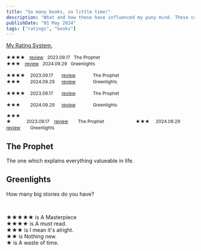 ```yaml
---
title: "So many books, so little time!"
description: "What and how these have influenced my puny mind. These can be books and audiobooks as well."
publishDate: "01 May 2024"
tags: ["ratings", "books"]
---
```



<a href="#00">My Rating System.</a>


<span style="font-size: 12px;">★★★★</span> &nbsp; <span style="font-size: 12px;">
  <a href="#1">review</a> &nbsp; 2023.09.17 &nbsp; The Prophet </span> <br>
<span style="font-size: 12px;">★★★</span> &nbsp; <span style="font-size: 12px;">
  <a href="#2">review</a> &nbsp; 2024.09.29 &nbsp; Greenlights </span>





<span style="font-size: 12px; display: inline-block; width: 60px;">★★★★</span>
<span style="font-size: 12px; display: inline-block; width: 80px;">2023.09.17</span>
<span style="font-size: 12px; display: inline-block; width: 80px;"><a href="#1">review</a></span>
<span style="font-size: 12px; display: inline-block; width: 90px;">The Prophet</span><br>
<span style="font-size: 12px; display: inline-block; width: 60px;">★★★</span>
<span style="font-size: 12px; display: inline-block; width: 80px;">2024.09.29</span>
<span style="font-size: 12px; display: inline-block; width: 80px;"><a href="#2">review</a></span>
<span style="font-size: 12px; display: inline-block; width: 90px;">Greenlights</span><br>


<span style="font-size: 12px; display: inline-block; width: 60px;">★★★★</span>
<span style="font-size: 12px; display: inline-block; width: 80px;">2023.09.17</span>
<span style="font-size: 12px; display: inline-block; width: 80px;"><a href="#1">review</a></span>
<span style="font-size: 12px; display: inline-block; width: 80px;">The Prophet</span>

<span style="font-size: 12px; display: inline-block; width: 60px;">★★★</span>
<span style="font-size: 12px; display: inline-block; width: 80px;">2024.09.29</span>
<span style="font-size: 12px; display: inline-block; width: 80px;"><a href="#2">review</a></span>
<span style="font-size: 12px; display: inline-block; width: 80px;">Greenlights</span>


<span style="font-size: 12px; display: inline-block; width: 50px;">★★★★</span>
<span style="font-size: 12px; display: inline-block; width: 70px;">2023.09.17</span>
<span style="font-size: 12px; display: inline-block; width: 60px;"><a href="#1">review</a></span>
<span style="font-size: 12px; display: inline-block; width: 150px;">The Prophet</span>
<span style="font-size: 12px; display: inline-block; width: 50px;">★★★</span>
<span style="font-size: 12px; display: inline-block; width: 70px;">2024.09.29</span>
<span style="font-size: 12px; display: inline-block; width: 60px;"><a href="#2">review</a></span>
<span style="font-size: 12px; display: inline-block; width: 150px;">Greenlights</span>





















<a id="1"></a>
<h2>The Prophet</h2>
<p>The one which explains everything valueable in life.</p>

<a id="2"></a>
<h2>Greenlights</h2>
<p>How many big stories do you have?</p>
<br>

<a id="00"></a>
★★★★★ is A Masterpiece<br>
★★★★ is A must read.<br>
★★★ is I mean it's alright.<br>
★★ is Nothing new.<br>
★ is A waste of time.



